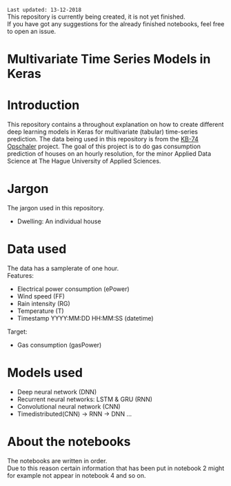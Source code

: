 `Last updated: 13-12-2018`  
This repository is currently being created, it is not yet finished.  
If you have got any suggestions for the already finished notebooks, feel free to open an issue.

# Multivariate Time Series Models in Keras

# Introduction
This repository contains a throughout explanation on how to create different deep learning models in Keras for multivariate (tabular) time-series prediction. The data being used in this repository is from the [KB-74 Opschaler](https://github.com/deKeijzer/KB-74-OPSCHALER) project. The goal of this project is to do gas consumption prediction of houses on an hourly resolution, for the minor Applied Data Science at The Hague University of Applied Sciences.

# Jargon
The jargon used in this repository. 
- Dwelling: An individual house

# Data used
The data has a samplerate of one hour.  
Features: 
- Electrical power consumption (ePower)
- Wind speed (FF)
- Rain intensity (RG)
- Temperature (T)
- Timestamp YYYY:MM:DD HH:MM:SS (datetime)

Target:
- Gas consumption (gasPower)

# Models used
- Deep neural network (DNN)
- Recurrent neural networks: LSTM & GRU (RNN)
- Convolutional neural network (CNN)
- Timedistributed(CNN) -> RNN -> DNN
...

# About the notebooks
The notebooks are written in order.  
Due to this reason certain information that has been put in notebook 2 might for example not appear in notebook 4 and so on.  
